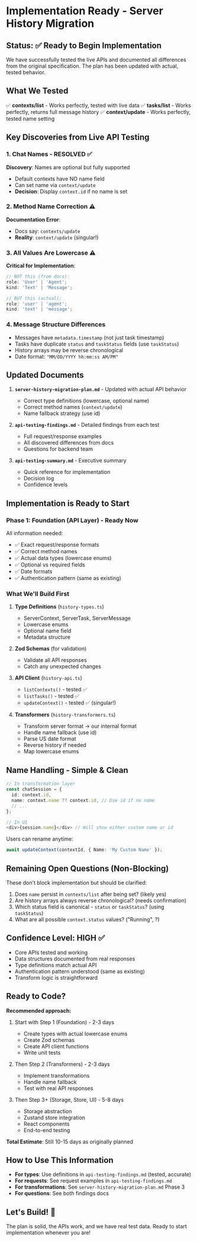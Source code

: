 # Implementation Ready - Server History Migration

## Status: ✅ Ready to Begin Implementation

We have successfully tested the live APIs and documented all differences from the original specification. The plan has been updated with actual, tested behavior.

## What We Tested

✅ **contexts/list** - Works perfectly, tested with live data
✅ **tasks/list** - Works perfectly, returns full message history
✅ **context/update** - Works perfectly, tested name setting

## Key Discoveries from Live API Testing

### 1. Chat Names - RESOLVED ✅

**Discovery**: Names are optional but fully supported

- Default contexts have NO name field
- Can set name via `context/update`
- **Decision**: Display `context.id` if no name is set

### 2. Method Name Correction ⚠️

**Documentation Error**:

- Docs say: `contexts/update`
- **Reality**: `context/update` (singular!)

### 3. All Values Are Lowercase ⚠️

**Critical for Implementation**:

```typescript
// NOT this (from docs):
role: 'User' | 'Agent';
kind: 'Text' | 'Message';

// BUT this (actual):
role: 'user' | 'agent';
kind: 'text' | 'message';
```

### 4. Message Structure Differences

- Messages have `metadata.timestamp` (not just task timestamp)
- Tasks have duplicate `status` and `taskStatus` fields (use `taskStatus`)
- History arrays may be reverse chronological
- Date format: `"MM/DD/YYYY hh:mm:ss AM/PM"`

## Updated Documents

1. **`server-history-migration-plan.md`** - Updated with actual API behavior
   - Correct type definitions (lowercase, optional name)
   - Correct method names (`context/update`)
   - Name fallback strategy (use id)

2. **`api-testing-findings.md`** - Detailed findings from each test
   - Full request/response examples
   - All discovered differences from docs
   - Questions for backend team

3. **`api-testing-summary.md`** - Executive summary
   - Quick reference for implementation
   - Decision log
   - Confidence levels

## Implementation is Ready to Start

### Phase 1: Foundation (API Layer) - Ready Now

All information needed:

- ✅ Exact request/response formats
- ✅ Correct method names
- ✅ Actual data types (lowercase enums)
- ✅ Optional vs required fields
- ✅ Date formats
- ✅ Authentication pattern (same as existing)

### What We'll Build First

1. **Type Definitions** (`history-types.ts`)
   - ServerContext, ServerTask, ServerMessage
   - Lowercase enums
   - Optional name field
   - Metadata structure

2. **Zod Schemas** (for validation)
   - Validate all API responses
   - Catch any unexpected changes

3. **API Client** (`history-api.ts`)
   - `listContexts()` - tested ✅
   - `listTasks()` - tested ✅
   - `updateContext()` - tested ✅ (singular!)

4. **Transformers** (`history-transformers.ts`)
   - Transform server format → our internal format
   - Handle name fallback (use id)
   - Parse US date format
   - Reverse history if needed
   - Map lowercase enums

## Name Handling - Simple & Clean

```typescript
// In transformation layer
const chatSession = {
  id: context.id,
  name: context.name ?? context.id, // Use id if no name
  // ...
};

// In UI
<div>{session.name}</div> // Will show either custom name or id
```

Users can rename anytime:

```typescript
await updateContext(contextId, { Name: 'My Custom Name' });
```

## Remaining Open Questions (Non-Blocking)

These don't block implementation but should be clarified:

1. Does `name` persist in `contexts/list` after being set? (likely yes)
2. Are history arrays always reverse chronological? (needs confirmation)
3. Which status field is canonical - `status` or `taskStatus`? (using `taskStatus`)
4. What are all possible `context.status` values? ("Running", ?)

## Confidence Level: HIGH ✅

- Core APIs tested and working
- Data structures documented from real responses
- Type definitions match actual API
- Authentication pattern understood (same as existing)
- Transform logic is straightforward

## Ready to Code?

**Recommended approach:**

1. Start with Step 1 (Foundation) - 2-3 days
   - Create types with actual lowercase enums
   - Create Zod schemas
   - Create API client functions
   - Write unit tests

2. Then Step 2 (Transformers) - 2-3 days
   - Implement transformations
   - Handle name fallback
   - Test with real API responses

3. Then Step 3+ (Storage, Store, UI) - 5-8 days
   - Storage abstraction
   - Zustand store integration
   - React components
   - End-to-end testing

**Total Estimate**: Still 10-15 days as originally planned

## How to Use This Information

- **For types**: Use definitions in `api-testing-findings.md` (tested, accurate)
- **For requests**: See request examples in `api-testing-findings.md`
- **For transformations**: See `server-history-migration-plan.md` Phase 3
- **For questions**: See both findings docs

## Let's Build! 🚀

The plan is solid, the APIs work, and we have real test data. Ready to start implementation whenever you are!
